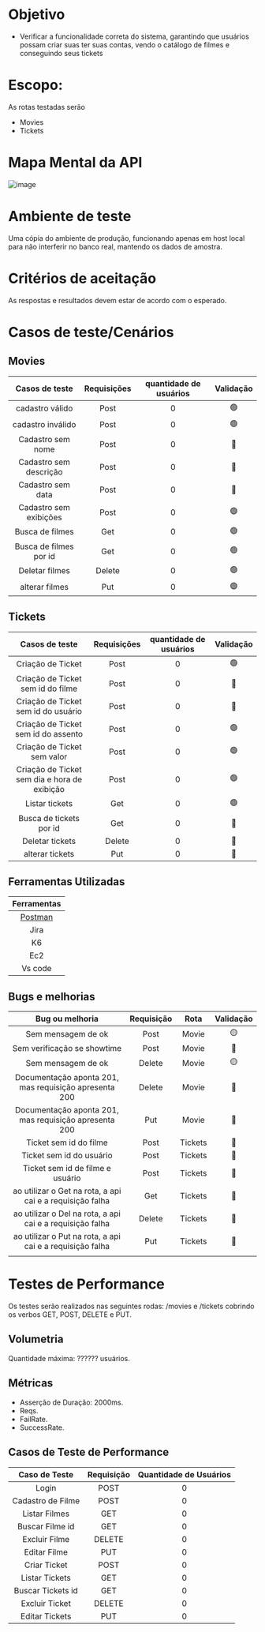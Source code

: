 # Objetivo
 - Verificar a funcionalidade correta do sistema, garantindo que usuários possam criar suas ter suas contas, vendo o catálogo de filmes e conseguindo seus tickets

# Escopo:
As rotas testadas serão
 - Movies
 - Tickets

# Mapa Mental da API

![image](https://github.com/LaurenMonici/Compass/assets/136503745/144c8262-a85e-4dbd-af16-01b4bb3ca545)


# Ambiente de teste
Uma cópia do ambiente de produção, funcionando apenas em host local para não interferir no banco real, mantendo os dados de amostra.

# Critérios de aceitação

As respostas e resultados devem estar de acordo com o esperado.


# Casos de teste/Cenários
## Movies
|Casos de teste| Requisições| quantidade de usuários| Validação
| :-: | :-: | :-: | :-: |
|cadastro válido       | Post  | 0 | 🟢 |
|cadastro inválido     | Post  | 0 | 🟢 |
|Cadastro sem nome     | Post  | 0 | 🔴 |
|Cadastro sem descrição| Post  | 0 | 🔴 |
|Cadastro sem data     | Post  | 0 | 🔴 |
|Cadastro sem exibições| Post  | 0 | 🟢 |
|Busca de filmes       | Get   | 0 | 🟢 |
|Busca de filmes por id| Get   | 0 | 🟢 |
|Deletar filmes        | Delete| 0 | 🟢 |
|alterar filmes        | Put   | 0 | 🟢 |
  

## Tickets

|Casos de teste| Requisições| quantidade de usuários| Validação
| :-: | :-: | :-: | :-: |
|Criação de Ticket                           | Post  | 0 | 🟢 |
|Criação de Ticket sem id do filme           | Post  | 0 | 🔴 |
|Criação de Ticket sem id do usuário         | Post  | 0 | 🔴 |
|Criação de Ticket sem id do assento         | Post  | 0 | 🟢 |
|Criação de Ticket sem valor                 | Post  | 0 | 🟢 |
|Criação de Ticket sem dia e hora de exibição| Post  | 0 | 🟢 |
|Listar tickets                              | Get   | 0 | 🟢 |
|Busca de tickets por id                     | Get   | 0 | 🔴 |
|Deletar tickets                             | Delete| 0 | 🔴 |
|alterar tickets                             | Put   | 0 | 🔴 |
 

## Ferramentas Utilizadas

|Ferramentas|
| :-: |
|[Postman](https://www.postman.com/downloads/)|
|Jira|
|K6|
|Ec2|
|Vs code|

## Bugs e melhorias
|Bug ou melhoria|Requisição|Rota|Validação|
| :-: | :-: | :-: | :-: |
|Sem mensagem de ok                                       |Post  | Movie   | 🟡 |
|Sem verificação se showtime                              |Post  | Movie   | 🔴 |
|Sem mensagem de ok                                       |Delete| Movie   | 🟡 |
|Documentação aponta 201, mas requisição apresenta 200    |Delete| Movie   | 🔴 |
|Documentação aponta 201, mas requisição apresenta 200    |Put   | Movie   | 🔴 |
|Ticket sem id do filme                                   |Post  | Tickets | 🔴 |
| Ticket sem id do usuário                                |Post  | Tickets | 🔴 |
|Ticket sem id de filme e usuário                         |Post  | Tickets | 🔴 |
|ao utilizar o Get na rota, a api cai e a requisição falha|Get   | Tickets | 🔴 |
|ao utilizar o Del na rota, a api cai e a requisição falha|Delete| Tickets | 🔴 |
|ao utilizar o Put na rota, a api cai e a requisição falha|Put   | Tickets | 🔴 |
||||

   

# Testes de Performance
Os testes serão realizados nas seguintes rodas: /movies e /tickets cobrindo os verbos GET, POST, DELETE e PUT.

## Volumetria
Quantidade máxima: ?????? usuários.


## Métricas
- Asserção de Duração: 2000ms.
- Reqs.
- FailRate.
- SuccessRate.


## Casos de Teste de Performance


| Caso de Teste | Requisição | Quantidade de Usuários |
| :-: | :-: | :-: |
| Login             | POST   | 0 |
| Cadastro de Filme | POST   | 0 |
| Listar Filmes     | GET    | 0 |
| Buscar Filme id   | GET    | 0 |
| Excluir Filme     | DELETE | 0 |
| Editar Filme      | PUT    | 0 |
| Criar Ticket      | POST   | 0 |
| Listar Tickets    | GET    | 0 |
| Buscar Tickets id | GET    | 0 |
| Excluir Ticket    | DELETE | 0 |
| Editar Tickets    | PUT    | 0 |
